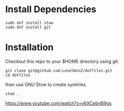 # Install Dependencies

```
sudo dnf install stow
sudo dnf install git
```

# Installation

Checkout this repo to your $HOME directory using git.

```
git clone git@github.com:LoselWinZ/dotfiles.git
cd dotfiles
```

then use GNU Stow to create symlinks

```
stow .
```

https://www.youtube.com/watch?v=y6XCebnB9gs
